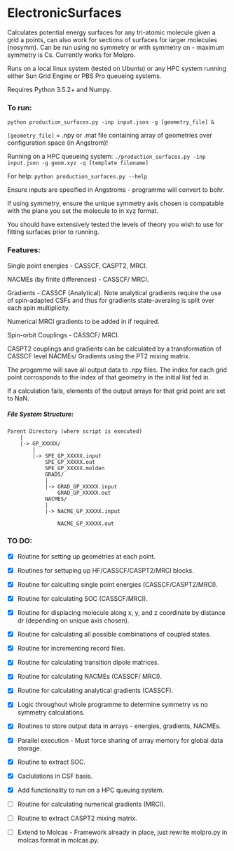 # ElectronicSurfaces

Calculates potential energy surfaces for any tri-atomic molecule given a grid a points, can also work for sections of surfaces for larger molecules (nosymm).
Can be run using no symmetry or with symmetry on - maximum symmetry is Cs. 
Currently works for Molpro. 

Runs on a local linux system (tested on Ubuntu) or any HPC system running either Sun Grid Engine or PBS Pro queueing systems.

Requires Python 3.5.2+ and Numpy.

### To run:

`python production_surfaces.py -inp input.json -g [geometry_file] &`

`[geometry_file]` = .npy or .mat file containing array of geometries over configuration space (in Angstrom)! 

Running on a HPC queueing system: `./production_surfaces.py -inp input.json -g geom.xyz -q [template filename]` 

For help: `python production_surfaces.py --help`

Ensure inputs are specified in Angstroms - programme will convert to bohr.

If using symmetry, ensure the unique symmetry axis chosen is compatable with the plane you set the molecule to in xyz format. 

You should have extensively tested the levels of theory you wish to use for fitting surfaces prior to running.

### Features:

Single point energies - CASSCF, CASPT2, MRCI.

NACMEs (by finite differences) - CASSCF/ MRCI.

Gradients - CASSCF (Analytical). Note analytical gradients require the use of spin-adapted CSFs and thus for gradients state-averaing is split over each spin multiplicity.

Numerical MRCI gradients to be added in if required.

Spin-orbit Couplings - CASSCF/ MRCI.

CASPT2 couplings and gradients can be calculated by a transformation of CASSCF level NACMEs/ Gradients using the PT2 mixing matrix.

The progamme will save all output data to .npy files. The index for each grid point corrosponds to the index of that geometry in the initial list fed in.

If a calculation fails, elements of the output arrays for that grid point are set to NaN.

##### File System Structure:

```
Parent Directory (where script is executed)
    |
    |-> GP_XXXXX/
        |
        |-> SPE_GP_XXXXX.input
            SPE_GP_XXXXX.out
            SPE_GP_XXXXX.molden
            GRADS/
            |
            |-> GRAD_GP_XXXXX.input
                GRAD_GP_XXXXX.out
            NACMES/
            |
            |-> NACME_GP_XXXXX.input

                NACME_GP_XXXXX.out
 ```          

### TO DO:

- [x] Routine for setting up geometries at each point.

- [x] Routines for settuping up HF/CASSCF/CASPT2/MRCI blocks.

- [x] Routine for calculting single point energies (CASSCF/CASPT2/MRCI). 

- [x] Routine for calculating SOC (CASSCF/MRCI).

- [x] Routine for displacing molecule along x, y, and z coordinate by distance dr (depending on unique axis chosen).

- [x] Routine for calculating all possible combinations of coupled states.

- [x] Routine for incrementing record files.

- [x] Routine for calculating transition dipole matrices.

- [x] Routine for calculating NACMEs (CASSCF/ MRCI).

- [x] Routine for calculating analytical gradients (CASSCF).

- [x] Logic throughout whole programme to determine symmetry vs no symmetry calculations.

- [x] Routines to store output data in arrays - energies, gradients, NACMEs.

- [x] Parallel execution - Must force sharing of array memory for global data storage.

- [x] Routine to extract SOC.

- [x] Caclulations in CSF basis.

- [x] Add functionality to run on a HPC queuing system.

- [ ] Routine for calculating numerical gradients (MRCI).

- [ ] Routine to extract CASPT2 mixing matrix.

- [ ] Extend to Molcas - Framework already in place, just rewrite molpro.py in molcas format in molcas.py. 
